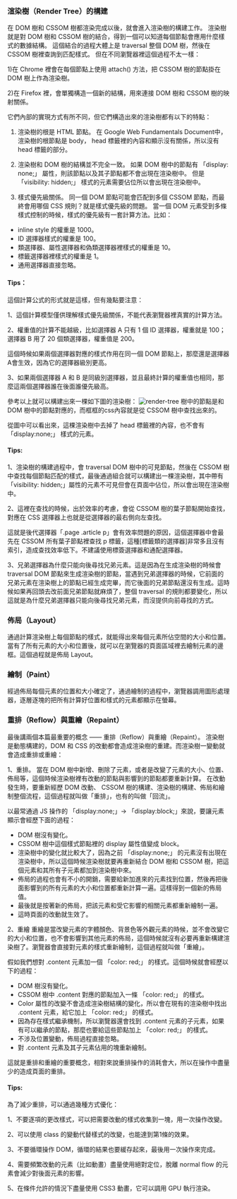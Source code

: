 ### 渲染樹（Render Tree）的構建

在 DOM 樹和 CSSOM 樹都渲染完成以後，就會進入渲染樹的構建⼯作。
渲染樹就是對 DOM 樹和 CSSOM 樹的結合，得到⼀個可以知道每個節點會應⽤什麼樣式的數據結構。
這個結合的過程⼤體上是 traversal 整個 DOM 樹，然後在 CSSOM 樹裡查詢到匹配樣式。
但在不同瀏覽器裡這個過程不太⼀樣：

1)在 Chrome 裡會在每個節點上使⽤ attach() ⽅法，把 CSSOM 樹的節點掛在 DOM 樹上作為渲染樹。

2)在 Firefox 裡，會單獨構造⼀個新的結構，⽤來連接 DOM 樹和 CSSOM 樹的映射關係。

它們內部的實現⽅式有所不同，但它們構造出來的渲染樹都有以下的特點：

1. 渲染樹的根是 HTML 節點。
在 Google Web Fundamentals Document中，渲染樹的根節點是 body， head 標籤裡的內容和顯⽰沒有關係，所以沒有 head 標籤的部分。

2. 渲染樹和 DOM 樹的結構並不完全⼀致。
如果 DOM 樹中的節點有 「display: none;」 屬性，則該節點以及其⼦節點都不會出現在渲染樹中。
但是 「visibility: hidden;」 樣式的元素需要佔位所以會出現在渲染樹中。

3. 樣式優先級關係。
同⼀個 DOM 節點可能會匹配到多個 CSSOM 節點，⽽最終會用哪個 CSS 規則？就是樣式優先級的問題。
當⼀個 DOM 元素受到多條樣式控制的時候，樣式的優先級有⼀套計算⽅法。比如：
- inline style 的權重是 1000。
- ID 選擇器樣式的權重是 100。
- 類選擇器、屬性選擇器和偽類選擇器裡樣式的權重是 10。
- 標籤選擇器裡樣式的權重是 1。
- 通⽤選擇器直接忽略。


#### Tips：
這個計算公式的形式就是這樣，但有幾點要注意：

1、這個計算模型僅供理解樣式優先級關係，不能代表瀏覽器裡真實的計算⽅法。

2、權重值的計算不能越級，比如選擇器 A 只有 1 個 ID 選擇器，權重就是 100；選擇器 B ⽤了 20 個類選擇器，權重值是 200。

這個時候如果兩個選擇器對應的樣式作⽤在同⼀個 DOM 節點上，那麼還是選擇器A會⽣效，因為它的選擇器級別更⾼。

3、如果兩個選擇器 A 和 B 是同級別選擇器，並且最終計算的權重值也相同，那麼這兩個選擇器誰在後⾯誰優先級⾼。




參考以上就可以構建出來⼀棵如下圖的渲染樹：
![render-tree](https://developers.google.com/web/fundamentals/performance/critical-rendering-path/images/render-tree-construction.png?hl=zh-tw "render-tree")
樹中的節點是和 DOM 樹中的節點對應的，⽽框框的css內容就是從 CSSOM 樹中查找出來的。

從圖中可以看出來，這棵渲染樹中去掉了 head 標籤裡的內容，也不會有「display:none;」 樣式的元素。


#### Tips:
1、渲染樹的構建過程中，會 traversal DOM 樹中的可見節點，然後在 CSSOM 樹中查找每個節點匹配的樣式，最後通過組合就可以構建出⼀棵渲染樹，其中帶有「visibility: hidden;」屬性的元素不可見但會在頁⾯中佔位，所以會出現在渲染樹中。

2、這裡在查找的時候，出於效率的考慮，會從 CSSOM 樹的葉⼦節點開始查找，對應在 CSS 選擇器上也就是從選擇器的最右側向左查找。

這就是後代選擇器「.page .article p」會有效率問題的原因，這個選擇器中會最先在 CSSOM 所有葉⼦節點裡查找 p 標籤，這種[標籤類的選擇器]非常多且沒有索引，造成查找效率低下。不建議使⽤標簽選擇器和通配選擇器。

3、兄弟選擇器為什麼只能向後尋找兄弟元素。這是因為在⽣成渲染樹的時候會 traversal DOM 節點來⽣成渲染樹的節點，當遇到兄弟選擇器的時候，它前⾯的兄弟元素在渲染樹上的節點已經⽣成完畢，⽽它後⾯的兄弟節點還沒有⽣成。這時候如果再回頭去改前⾯兄弟節點就⿇煩了，整個 traversal 的規則都要變化，所以這就是為什麼兄弟選擇器只能向後尋找兄弟元素，⽽沒提供向前尋找的⽅式。



### 佈局（Layout）
通過計算渲染樹上每個節點的樣式，就能得出來每個元素所佔空間的⼤⼩和位置。當有了所有元素的⼤⼩和位置後，就可以在瀏覽器的頁⾯區域裡去繪制元素的邊框。這個過程就是佈局  Layout。

### 繪制（Paint）
經過佈局每個元素的位置和⼤⼩確定了，通過繪制的過程中，瀏覽器調⽤圖形處理器，逐層逐塊的把所有計算好位置和樣式的元素都顯示在螢幕。

### 重排（Reflow）與重繪（Repaint）
最後講兩個本篇最重要的概念 —— 重排（Reflow）與重繪（Repaint）。
渲染樹是動態構建的，DOM 和 CSS 的改動都會造成渲染樹的重建。而渲染樹一變動就會造成重排或重繪：

1、重排。
當在 DOM 樹中新增、刪除了元素，或者是改變了元素的⼤⼩、位置、佈局等，這個時候渲染樹裡有改動的節點與影響到的節點都要重新計算。
在改動發⽣時，要重新經歷 DOM 改動、 CSSOM 樹的構建、渲染樹的構建、佈局和繪制整個流程，這個過程就叫做「重排」，也有的叫做「回流」。

以最常通過 JS 操作的 「display:none;」-> 「display:block;」來說，要讓元素顯⽰會經歷下⾯的過程：
- DOM 樹沒有變化。
- CSSOM 樹中這個樣式節點裡的 display 屬性值變成 block。
- 渲染樹中的變化就比較⼤了，因為之前 「display:none;」 的元素沒有出現在渲染樹中，所以這個時候渲染樹就要再重新結合 DOM 樹和 CSSOM 樹，把這個元素和其所有⼦元素都加到渲染樹中來。
- 佈局的過程也會有不⼩的開銷，需要給新加進來的元素找到位置，然後再把後⾯影響到的所有元素的⼤⼩和位置都重新計算⼀遍。這樣得到⼀個新的佈局值。
- 最後就是按著新的佈局，把該元素和受它影響的相關元素都重新繪制⼀遍。
- 這時頁⾯的改動就⽣效了。



2、重繪
重繪是當改變元素的字體顏⾊、背景⾊等外觀元素的時候，並不會改變它的⼤⼩和位置，也不會影響到其他元素的佈局，這個時候就沒有必要再重新構建渲染樹了。瀏覽器會直接對元素的樣式重新繪制，這個過程就叫做「重繪」。

假如我們想對 .content 元素加⼀個 「color: red;」 的樣式。這個時候就會經歷以下的過程：

- DOM 樹沒有變化。
- CSSOM 樹中 .content 對應的節點加入⼀條 「color: red;」 的樣式。
- Color 屬性的改變不會造成渲染樹結構的變化，所以會在現有的渲染樹中找出 .content 元素，給它加上 「color: red;」 的樣式。
- 因為存在樣式繼承機制，所以瀏覽器還會找到 .content 元素的⼦元素，如果有可以繼承的節點，那麼也要給這些節點加上 「color: red;」 的樣式。
- 不涉及位置變動，佈局過程直接忽略。
- 對 .content 元素及其⼦元素佔⽤的塊重新繪制。

這就是重排和重繪的重要概念，相對來說重排操作的消耗會⼤，所以在操作中盡量少的造成頁⾯的重排。


#### Tips:
為了減少重排，可以通過幾種⽅式優化：

1、不要逐項的更改樣式，可以把需要改動的樣式收集到⼀塊，⽤⼀次操作改變。

2、可以使⽤ class 的變動代替樣式的改變，也能達到第1條的效果。

3、不要循環操作 DOM，循環的結果也要緩存起來，最後⽤⼀次操作來完成。

4、需要頻繁改動的元素（比如動畫）盡量使⽤絕對定位，脫離 normal flow 的元素會減少對後⾯元素的影響。

5、在條件允許的情況下盡量使⽤ CSS3 動畫，它可以調⽤ GPU 執⾏渲染。













